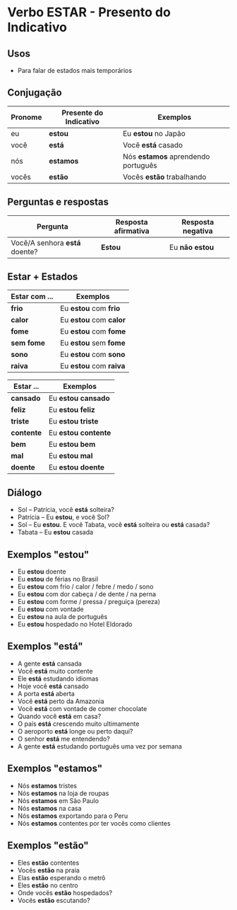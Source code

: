 # Verbo ESTAR - Presento do Indicativo

## Usos

* Para falar de estados mais temporários

## Conjugação

| Pronome | Presente do Indicativo | Exemplos                             |
| --      | --                     | --                                   |
| eu      | **estou**              | Eu **estou** no Japão                |
| você    | **está**               | Você **está** casado                 |
| nós     | **estamos**            | Nós **estamos** aprendendo português |
| vocês   | **estão**              | Vocês **estão** trabalhando          |

## Perguntas e respostas

| Pergunta                        | Resposta afirmativa | Resposta negativa |
| --                              | --                  | --                |
| Você/A senhora **está** doente? | **Estou**           | Eu **não estou**  |

## Estar + Estados

| Estar com ... | Exemplos                   |
| --            | --                         |
| **frio**      | Eu **estou** com **frio**  |
| **calor**     | Eu **estou** com **calor** |
| **fome**      | Eu **estou** com **fome**  |
| **sem fome**  | Eu **estou** sem **fome**  |
| **sono**      | Eu **estou** com **sono**  |
| **raiva**     | Eu **estou** com **raiva** |

| Estar ...     | Exemplos              |
| --            | --                    |
| **cansado**   | Eu **estou cansado**  |
| **feliz**     | Eu **estou feliz**    |
| **triste**    | Eu **estou triste**   |
| **contente**  | Eu **estou contente** |
| **bem**       | Eu **estou bem**      |
| **mal**       | Eu **estou mal**      |
| **doente**    | Eu **estou doente**   |

## Diálogo

* Sol – Patrícia, você **está** solteira?
* Patrícia – Eu **estou**, e você Sol?
* Sol – Eu **estou**. E você Tabata, você **está** solteira ou **está** casada?
* Tabata – Eu **estou** casada

## Exemplos "estou"

* Eu **estou** doente
* Eu **estou** de férias no Brasil
* Eu **estou** com frio / calor / febre / medo / sono
* Eu **estou** com dor cabeça / de dente / na perna
* Eu **estou** com forme / pressa / preguiça (pereza)
* Eu **estou** com vontade
* Eu **estou** na aula de português
* Eu **estou** hospedado no Hotel Eldorado

## Exemplos "está"

* A gente **está** cansada
* Você **está** muito contente
* Ele **está** estudando idiomas
* Hoje você **está** cansado
* A porta **está** aberta
* Você **está** perto da Amazonia
* Você **está** com vontade de comer chocolate
* Quando você **está** em casa?
* O país **está** crescendo muito ultimamente
* O aeroporto **está** longe ou perto daqui?
* O senhor **está** me entendendo?
* A gente **está** estudando português uma vez por semana

## Exemplos "estamos"

* Nós **estamos** tristes
* Nós **estamos** na loja de roupas
* Nós **estamos** em São Paulo
* Nós **estamos** na casa
* Nós **estamos** exportando para o Peru
* Nós **estamos** contentes por ter vocês como clientes

## Exemplos "estão"

* Eles **estão** contentes
* Vocês **estão** na praia
* Elas **estão** esperando o metrô
* Eles **estão** no centro
* Onde vocês **estão** hospedados?
* Vocês **estão** escutando?
